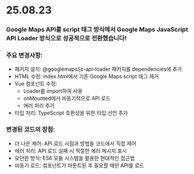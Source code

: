 # 25.08.23

### Google Maps API를 script 태그 방식에서 Google Maps JavaScript API Loader 방식으로 성공적으로 전환했습니다!
### 주요 변경사항:
* 패키지 설치: @googlemaps/js-api-loader 패키지를 dependencies에 추가
* HTML 수정: index.html에서 기존 Google Maps script 태그 제거
* Vue 컴포넌트 수정:
  * Loader를 import하여 사용
  * onMounted에서 비동기적으로 API 로드
  * 에러 처리 추가
* 타입 처리: TypeScript 호환성을 위한 타입 선언 추가

### 변경된 코드의 장점:
* 더 나은 제어: API 로드 시점과 방법을 코드에서 직접 제어
* 에러 처리: API 로드 실패 시 적절한 에러 메시지 표시
* 모던한 방식: ES6 모듈 시스템을 활용한 현대적인 접근법
* 비동기 로드: 컴포넌트가 마운트된 후 필요할 때만 API를 로드